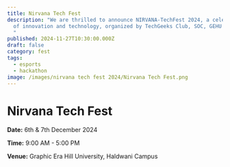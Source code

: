 ```yaml
---
title: Nirvana Tech Fest
description: "We are thrilled to announce NIRVANA-TechFest 2024, a celebration
  of innovation and technology, organized by TechGeeks Club, SOC, GEHU Haldwani.
  "
published: 2024-11-27T10:30:00.000Z
draft: false
category: fest
tags:
  - esports
  - hackathon
image: /images/nirvana tech fest 2024/Nirvana Tech Fest.png
---
```

# Nirvana Tech Fest

**Date:** 6th & 7th December 2024

**Time:** 9:00 AM - 5:00 PM

**Venue:** Graphic Era Hill University, Haldwani Campus